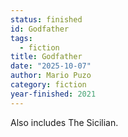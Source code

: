 ```yaml
---
status: finished
id: Godfather
tags:
  - fiction
title: Godfather
date: "2025-10-07"
author: Mario Puzo
category: fiction
year-finished: 2021
---
```


Also includes The Sicilian.
